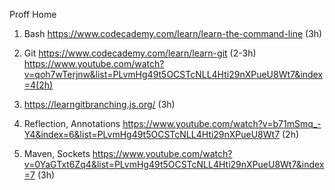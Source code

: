 Proff Home
1) Bash
https://www.codecademy.com/learn/learn-the-command-line (3h)

2) Git
https://www.codecademy.com/learn/learn-git (2-3h)
https://www.youtube.com/watch?v=qoh7wTerjnw&list=PLvmHg49t5OCSTcNLL4Hti29nXPueU8Wt7&index=4(2h)

3) https://learngitbranching.js.org/ (3h)

4) Reflection, Annotations 
https://www.youtube.com/watch?v=b71mSmq_-Y4&index=6&list=PLvmHg49t5OCSTcNLL4Hti29nXPueU8Wt7 (2h)

5) Maven, Sockets
 https://www.youtube.com/watch?v=0YaGTxt6Zq4&list=PLvmHg49t5OCSTcNLL4Hti29nXPueU8Wt7&index=7 (3h)